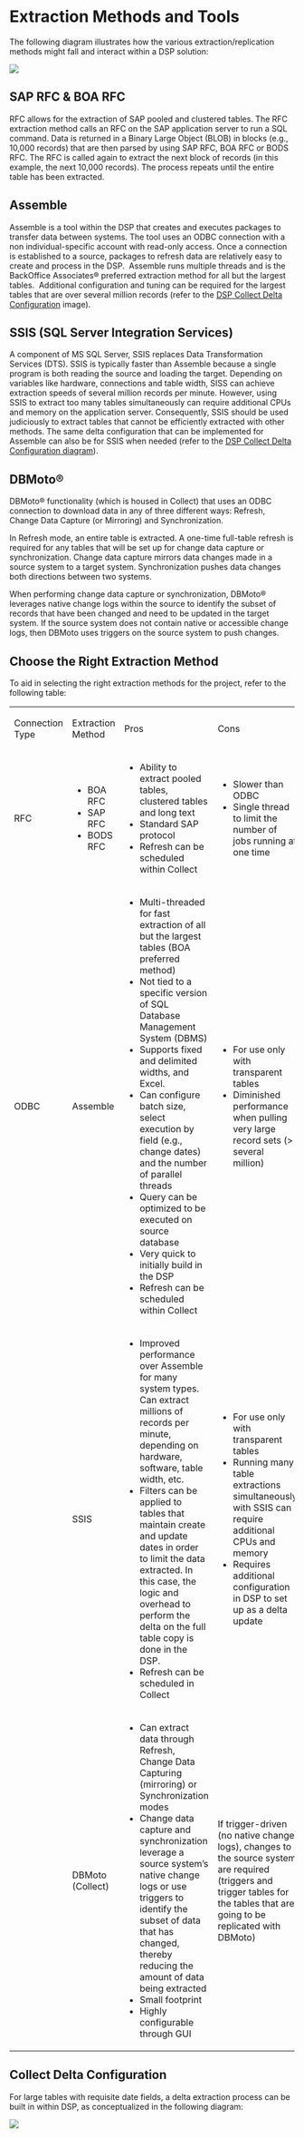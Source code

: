 # Extraction Methods and Tools

The following diagram illustrates how the various extraction/replication
methods might fall and interact within a DSP
solution:

![](../../../Resources/Images/Extraction%20Methods/Extraction%20Methods%20Tools.png)

## SAP RFC & BOA RFC

RFC allows for the extraction of SAP pooled and clustered tables. The
RFC extraction method calls an RFC on the SAP application server to run
a SQL command. Data is returned in a Binary Large Object (BLOB) in
blocks (e.g., 10,000 records) that are then parsed by using SAP RFC, BOA
RFC or BODS RFC. The RFC is called again to extract the next block of
records (in this example, the next 10,000 records). The process repeats
until the entire table has been extracted.

## Assemble

Assemble is a tool within the DSP that creates and executes packages to
transfer data between systems. The tool uses an ODBC connection with a
non individual-specific account with read-only access. Once a connection
is established to a source, packages to refresh data are relatively easy
to create and process in the DSP.  Assemble runs multiple threads and is
the BackOffice Associates® preferred extraction method for all but the
largest tables.  Additional configuration and tuning can be required for
the largest tables that are over several million records (refer to the
[DSP Collect Delta Configuration](#DeltaConfiguration) image).

## SSIS (SQL Server Integration Services)

A component of MS SQL Server, SSIS replaces Data Transformation Services
(DTS). SSIS is typically faster than Assemble because a single program
is both reading the source and loading the target. Depending on
variables like hardware, connections and table width, SISS can achieve
extraction speeds of several million records per minute. However, using
SSIS to extract too many tables simultaneously can require additional
CPUs and memory on the application server. Consequently, SSIS should be
used judiciously to extract tables that cannot be efficiently extracted
with other methods. The same delta configuration that can be implemented
for Assemble can also be for SSIS when needed (refer to the [DSP Collect
Delta Configuration diagram](#DeltaConfiguration)).

## DBMoto®

DBMoto® functionality (which is housed in Collect) that uses an ODBC
connection to download data in any of three different ways: Refresh,
Change Data Capture (or Mirroring) and Synchronization.

In Refresh mode, an entire table is extracted. A one-time full-table
refresh is required for any tables that will be set up for change data
capture or synchronization. Change data capture mirrors data changes
made in a source system to a target system. Synchronization pushes data
changes both directions between two systems. 

When performing change data capture or synchronization, DBMoto®
leverages native change logs within the source to identify the subset of
records that have been changed and need to be updated in the target
system. If the source system does not contain native or accessible
change logs, then DBMoto uses triggers on the source system to push
changes.

## Choose the Right Extraction Method

To aid in selecting the right extraction methods for the project, refer
to the following table:

<table>
<tbody>
<tr class="odd">
<td><p>Connection Type</p></td>
<td><p>Extraction Method</p></td>
<td><p>Pros</p></td>
<td><p>Cons</p></td>
<td><p>Examples</p></td>
</tr>
<tr class="even">
<td><p>RFC</p></td>
<td><ul>
<li>BOA RFC</li>
<li>SAP RFC</li>
<li>BODS RFC</li>
</ul></td>
<td><ul>
<li>Ability to extract pooled tables, clustered tables and long text</li>
<li>Standard SAP protocol</li>
<li>Refresh can be scheduled within Collect</li>
</ul></td>
<td><ul>
<li>Slower than ODBC</li>
<li>Single thread to limit the number of jobs running at one time</li>
</ul></td>
<td><p>Material Long Text</p></td>
</tr>
<tr class="odd">
<td><p>ODBC</p></td>
<td><p>Assemble</p></td>
<td><ul>
<li>Multi-threaded for fast extraction of all but the largest tables (BOA preferred method)</li>
<li>Not tied to a specific version of SQL Database Management System (DBMS)</li>
<li>Supports fixed and delimited widths, and Excel.</li>
<li>Can configure batch size, select execution by field (e.g., change dates) and the number of parallel threads</li>
<li>Query can be optimized to be executed on source database</li>
<li>Very quick to initially build in the DSP</li>
<li>Refresh can be scheduled within Collect</li>
</ul></td>
<td><ul>
<li>For use only with transparent tables</li>
<li>Diminished performance when pulling very large record sets (&gt; several million)</li>
</ul></td>
<td><ul>
<li>Material Master</li>
<li>Customer</li>
<li>Product Hierarchy</li>
<li>Check &amp; Configuration tables</li>
</ul></td>
</tr>
<tr class="even">
<td><p> </p></td>
<td><p>SSIS</p></td>
<td><ul>
<li>Improved performance over Assemble for many system types. Can extract millions of records per minute, depending on hardware, software, table width, etc.</li>
<li>Filters can be applied to tables that maintain create and update dates in order to limit the data extracted. In this case, the logic and overhead to perform the delta on the full table copy is done in the DSP.</li>
<li>Refresh can be scheduled in Collect</li>
</ul></td>
<td><ul>
<li>For use only with transparent tables</li>
<li>Running many table extractions simultaneously with SSIS can require additional CPUs and memory</li>
<li>Requires additional configuration in DSP to set up as a delta update</li>
</ul></td>
<td><p>Largest master data or transactional tables where Assemble extraction is not sufficient. Historical examples include:</p>
<ul>
<li>Open Items</li>
<li>Bill History</li>
</ul></td>
</tr>
<tr class="odd">
<td><p> </p></td>
<td><p>DBMoto (Collect)</p></td>
<td><ul>
<li>Can extract data through Refresh, Change Data Capturing (mirroring) or Synchronization modes</li>
<li>Change data capture and synchronization leverage a source system’s native change logs or use triggers to identify the subset of data that has changed, thereby reducing the amount of data being extracted</li>
<li>Small footprint</li>
<li>Highly configurable through GUI</li>
</ul></td>
<td><p>If trigger-driven (no native change logs), changes to the source system are required (triggers and trigger tables for the tables that are going to be replicated with DBMoto)</p></td>
<td><p>Largest master data or transactional tables where Assemble extraction is not sufficient. Historical examples include:</p>
<ul>
<li>Open Items</li>
<li>Bill History</li>
</ul></td>
</tr>
</tbody>
</table>

## <span id="DeltaConfiguration"></span>Collect Delta Configuration

For large tables with requisite date fields, a delta extraction process
can be built in within DSP, as conceptualized in the following
diagram:

![](../../../Resources/Images/Extraction%20Methods/For%20large%20tables%20with%20requisite.png)
